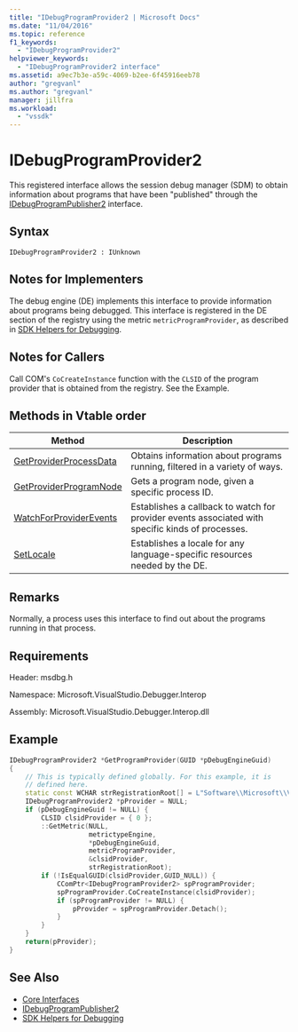 ```yaml
---
title: "IDebugProgramProvider2 | Microsoft Docs"
ms.date: "11/04/2016"
ms.topic: reference
f1_keywords:
  - "IDebugProgramProvider2"
helpviewer_keywords:
  - "IDebugProgramProvider2 interface"
ms.assetid: a9ec7b3e-a59c-4069-b2ee-6f45916eeb78
author: "gregvanl"
ms.author: "gregvanl"
manager: jillfra
ms.workload:
  - "vssdk"
---
```

# IDebugProgramProvider2
This registered interface allows the session debug manager (SDM) to obtain information about programs that have been "published" through the [IDebugProgramPublisher2](../../../extensibility/debugger/reference/idebugprogrampublisher2.md) interface.

## Syntax

```
IDebugProgramProvider2 : IUnknown
```

## Notes for Implementers
The debug engine (DE) implements this interface to provide information about programs being debugged. This interface is registered in the DE section of the registry using the metric `metricProgramProvider`, as described in [SDK Helpers for Debugging](../../../extensibility/debugger/reference/sdk-helpers-for-debugging.md).

## Notes for Callers
Call COM's `CoCreateInstance` function with the `CLSID` of the program provider that is obtained from the registry. See the Example.

## Methods in Vtable order

|Method|Description|
|------------|-----------------|
|[GetProviderProcessData](../../../extensibility/debugger/reference/idebugprogramprovider2-getproviderprocessdata.md)|Obtains information about programs running, filtered in a variety of ways.|
|[GetProviderProgramNode](../../../extensibility/debugger/reference/idebugprogramprovider2-getproviderprogramnode.md)|Gets a program node, given a specific process ID.|
|[WatchForProviderEvents](../../../extensibility/debugger/reference/idebugprogramprovider2-watchforproviderevents.md)|Establishes a callback to watch for provider events associated with specific kinds of processes.|
|[SetLocale](../../../extensibility/debugger/reference/idebugprogramprovider2-setlocale.md)|Establishes a locale for any language-specific resources needed by the DE.|

## Remarks
Normally, a process uses this interface to find out about the programs running in that process.

## Requirements
Header: msdbg.h

Namespace: Microsoft.VisualStudio.Debugger.Interop

Assembly: Microsoft.VisualStudio.Debugger.Interop.dll

## Example

```cpp
IDebugProgramProvider2 *GetProgramProvider(GUID *pDebugEngineGuid)
{
    // This is typically defined globally. For this example, it is
    // defined here.
    static const WCHAR strRegistrationRoot[] = L"Software\\Microsoft\\VisualStudio\\8.0Exp";
    IDebugProgramProvider2 *pProvider = NULL;
    if (pDebugEngineGuid != NULL) {
        CLSID clsidProvider = { 0 };
        ::GetMetric(NULL,
                    metrictypeEngine,
                    *pDebugEngineGuid,
                    metricProgramProvider,
                    &clsidProvider,
                    strRegistrationRoot);
        if (!IsEqualGUID(clsidProvider,GUID_NULL)) {
            CComPtr<IDebugProgramProvider2> spProgramProvider;
            spProgramProvider.CoCreateInstance(clsidProvider);
            if (spProgramProvider != NULL) {
                pProvider = spProgramProvider.Detach();
            }
        }
    }
    return(pProvider);
}
```

## See Also
- [Core Interfaces](../../../extensibility/debugger/reference/core-interfaces.md)
- [IDebugProgramPublisher2](../../../extensibility/debugger/reference/idebugprogrampublisher2.md)
- [SDK Helpers for Debugging](../../../extensibility/debugger/reference/sdk-helpers-for-debugging.md)
